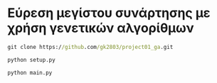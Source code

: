 # Εύρεση μεγίστου συνάρτησης με χρήση γενετικών αλγορίθμων



```cmd
git clone https://github.com/gk2803/project01_ga.git
```

```cmd 
python setup.py
```

```cmd
python main.py
```


